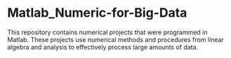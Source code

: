 # Matlab_Numeric-for-Big-Data
This repository contains numerical projects that were programmed in Matlab. These projects use numerical methods and procedures from linear algebra and analysis to effectively process large amounts of data.
